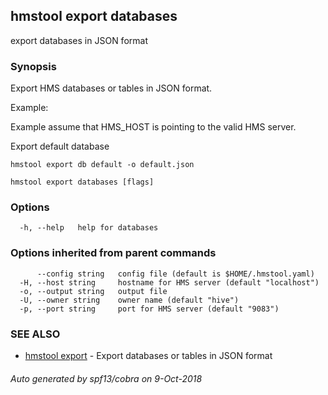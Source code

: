 ## hmstool export databases

export databases in JSON format

### Synopsis

Export HMS databases or tables in JSON format.

Example:

Example assume that HMS_HOST is pointing to the valid HMS server.

Export default database

    hmstool export db default -o default.json



```
hmstool export databases [flags]
```

### Options

```
  -h, --help   help for databases
```

### Options inherited from parent commands

```
      --config string   config file (default is $HOME/.hmstool.yaml)
  -H, --host string     hostname for HMS server (default "localhost")
  -o, --output string   output file
  -U, --owner string    owner name (default "hive")
  -p, --port string     port for HMS server (default "9083")
```

### SEE ALSO

* [hmstool export](hmstool_export.md)	 - Export databases or tables in JSON format

###### Auto generated by spf13/cobra on 9-Oct-2018
